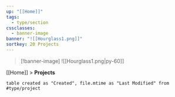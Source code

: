 ```yaml
---
up: "[[Home]]"
tags:
  - type/section
cssclasses:
  - banner-image
banner: "![[Hourglass1.png]]"
sortkey: 20 Projects
---
```

>[!banner-image] ![[Hourglass1.png|py-60]]
>

[[Home]] > **Projects**
```dataview
table created as "Created", file.mtime as "Last Modified" from #type/project
```

